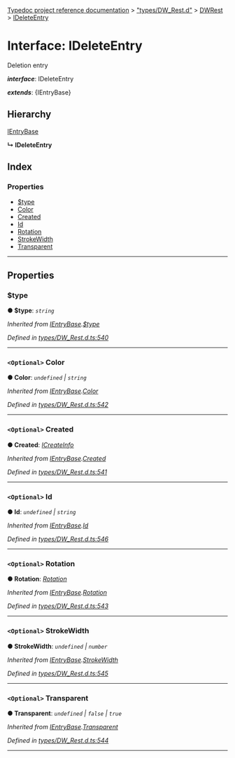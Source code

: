 [Typedoc project reference documentation](../README.md) > ["types/DW_Rest.d"](../modules/_types_dw_rest_d_.md) > [DWRest](../modules/_types_dw_rest_d_.dwrest.md) > [IDeleteEntry](../interfaces/_types_dw_rest_d_.dwrest.ideleteentry.md)

# Interface: IDeleteEntry

Deletion entry

*__interface__*: IDeleteEntry

*__extends__*: {IEntryBase}

## Hierarchy

 [IEntryBase](_types_dw_rest_d_.dwrest.ientrybase.md)

**↳ IDeleteEntry**

## Index

### Properties

* [$type](_types_dw_rest_d_.dwrest.ideleteentry.md#_type)
* [Color](_types_dw_rest_d_.dwrest.ideleteentry.md#color)
* [Created](_types_dw_rest_d_.dwrest.ideleteentry.md#created)
* [Id](_types_dw_rest_d_.dwrest.ideleteentry.md#id)
* [Rotation](_types_dw_rest_d_.dwrest.ideleteentry.md#rotation)
* [StrokeWidth](_types_dw_rest_d_.dwrest.ideleteentry.md#strokewidth)
* [Transparent](_types_dw_rest_d_.dwrest.ideleteentry.md#transparent)

---

## Properties

<a id="_type"></a>

###  $type

**● $type**: *`string`*

*Inherited from [IEntryBase](_types_dw_rest_d_.dwrest.ientrybase.md).[$type](_types_dw_rest_d_.dwrest.ientrybase.md#_type)*

*Defined in [types/DW_Rest.d.ts:540](https://github.com/DocuWare/REST-Sample-TS/blob/0222c3e/src/types/DW_Rest.d.ts#L540)*

___
<a id="color"></a>

### `<Optional>` Color

**● Color**: *`undefined` \| `string`*

*Inherited from [IEntryBase](_types_dw_rest_d_.dwrest.ientrybase.md).[Color](_types_dw_rest_d_.dwrest.ientrybase.md#color)*

*Defined in [types/DW_Rest.d.ts:542](https://github.com/DocuWare/REST-Sample-TS/blob/0222c3e/src/types/DW_Rest.d.ts#L542)*

___
<a id="created"></a>

### `<Optional>` Created

**● Created**: *[ICreateInfo](_types_dw_rest_d_.dwrest.icreateinfo.md)*

*Inherited from [IEntryBase](_types_dw_rest_d_.dwrest.ientrybase.md).[Created](_types_dw_rest_d_.dwrest.ientrybase.md#created)*

*Defined in [types/DW_Rest.d.ts:541](https://github.com/DocuWare/REST-Sample-TS/blob/0222c3e/src/types/DW_Rest.d.ts#L541)*

___
<a id="id"></a>

### `<Optional>` Id

**● Id**: *`undefined` \| `string`*

*Inherited from [IEntryBase](_types_dw_rest_d_.dwrest.ientrybase.md).[Id](_types_dw_rest_d_.dwrest.ientrybase.md#id)*

*Defined in [types/DW_Rest.d.ts:546](https://github.com/DocuWare/REST-Sample-TS/blob/0222c3e/src/types/DW_Rest.d.ts#L546)*

___
<a id="rotation"></a>

### `<Optional>` Rotation

**● Rotation**: *[Rotation](../enums/_types_dw_rest_d_.dwrest.rotation.md)*

*Inherited from [IEntryBase](_types_dw_rest_d_.dwrest.ientrybase.md).[Rotation](_types_dw_rest_d_.dwrest.ientrybase.md#rotation)*

*Defined in [types/DW_Rest.d.ts:543](https://github.com/DocuWare/REST-Sample-TS/blob/0222c3e/src/types/DW_Rest.d.ts#L543)*

___
<a id="strokewidth"></a>

### `<Optional>` StrokeWidth

**● StrokeWidth**: *`undefined` \| `number`*

*Inherited from [IEntryBase](_types_dw_rest_d_.dwrest.ientrybase.md).[StrokeWidth](_types_dw_rest_d_.dwrest.ientrybase.md#strokewidth)*

*Defined in [types/DW_Rest.d.ts:545](https://github.com/DocuWare/REST-Sample-TS/blob/0222c3e/src/types/DW_Rest.d.ts#L545)*

___
<a id="transparent"></a>

### `<Optional>` Transparent

**● Transparent**: *`undefined` \| `false` \| `true`*

*Inherited from [IEntryBase](_types_dw_rest_d_.dwrest.ientrybase.md).[Transparent](_types_dw_rest_d_.dwrest.ientrybase.md#transparent)*

*Defined in [types/DW_Rest.d.ts:544](https://github.com/DocuWare/REST-Sample-TS/blob/0222c3e/src/types/DW_Rest.d.ts#L544)*

___

